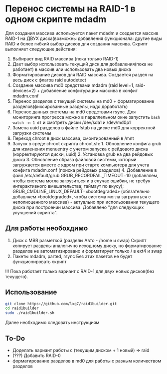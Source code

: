 # Перенос системы на RAID-1 в одном скрипте mdadm
Для создания массива используется пакет mdadm и создается массив RAID-1 на ДВУХ диска(возможны добавления функционала: другие виды RAID и более гибкий выбор дисков для создания массива.
Скрипт выполняет следующие действия:
  1. Выбирает вид RAID массива (пока только RAID-1)
  2. Дает выбор использовать текущий диск для добавления(пока не работает) в массив или использовать два новых диска
  3. Форматирование дисков для RAID массива. Создается раздел на весь диск с флагов raid autodetect
  4. Создание массива md0 средствами mdadm (raid level=1, raid-devices=2) + добавление конфигурации массива в конфиг mdadm.conf
  5. Перенос разделов с текущей системы на md0 + форматирование разделов(фиксированные разделы, надо доработать)
  6. Перенос данных системы на md0 средствами rsync. Для мониторинга прогресса можно в параллельном окне запустить ```bash watch -n 1 df``` и смотреть диски /dev/sda1 и /dev/md0p1
  7. Замена uuid разделов в файле fstab на диске md0 для корректной загрузки системы
  8. Переход chroot в диск массива, смонтированный в /mnt
  9. Запуск в среде chroot скрипта chroot.sh:
    1. Обновление конфига grub для изменения menuentry с учетом запуска с рейдового диска (корректируются диски, uuid)
    2. Установка grub на два рейдовых диска
    3. Обновление образа файловой системы, который загружается вместе с ядром при старте компьютера для учета конфига mdadm.conf (поиска рейдовых разделов)
    4. Добавление в файл /etc/default/grub 
GRUB_RECORDFAIL_TIMEOUT=10 (добавляем, чтобы система могла загрузиться и в случае ошибки, не требуя интерактивного вмешательства; таймаут по вкусу);
GRUB_CMDLINE_LINUX_DEFAULT=«bootdegraded» (обязательно добавляем «bootdegraded», чтобы система могла загрузиться с неполноценного массива) - актуально при использовании текущего диска при построении массива. Добавлено "для следующих улучшений скрипта".

## Для работы необохдимо
  
  1. Диск с MBR разметкой (разделы Авто - /home и swap)
 Скрипт копирует разделы аналогично исходному диску, но форматирование разделов не автоматизировано и форматирует только / в ext4 и swap 
  3. Пакеты mdadm, parted, rsync
 Без этих пакетов не будет функционировать скрипт

!!! Пока работает только вариант с RAID-1 для двух новых дисков(без текущего).

## Использование
```bash
git clone https://github.com/lxg7/raid1builder.git
cd raid1builder
sudo ./raid1builder.sh
```
 Далее необходимо следовать инструкциям
 
 ## To-Do
 - Доделать вариант работы с (текущим диском + 1 новый) => raid
 - (???) Добавить RAID-0 
 - форматирование разделов в md0 для работы с разным количеством разделов
